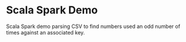 # Scala Spark Demo

Scala Spark demo parsing CSV to find numbers used an odd number of times against an associated key.